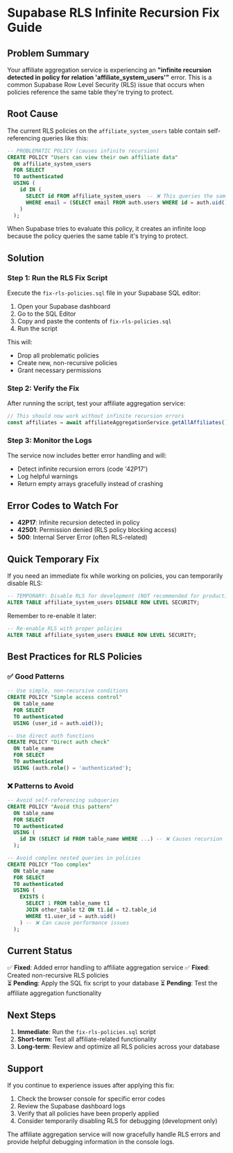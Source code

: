 # Supabase RLS Infinite Recursion Fix Guide

## Problem Summary

Your affiliate aggregation service is experiencing an **"infinite recursion detected in policy for relation 'affiliate_system_users'"** error. This is a common Supabase Row Level Security (RLS) issue that occurs when policies reference the same table they're trying to protect.

## Root Cause

The current RLS policies on the `affiliate_system_users` table contain self-referencing queries like this:

```sql
-- PROBLEMATIC POLICY (causes infinite recursion)
CREATE POLICY "Users can view their own affiliate data"
  ON affiliate_system_users
  FOR SELECT
  TO authenticated
  USING (
    id IN (
      SELECT id FROM affiliate_system_users  -- ❌ This queries the same table!
      WHERE email = (SELECT email FROM auth.users WHERE id = auth.uid())
    )
  );
```

When Supabase tries to evaluate this policy, it creates an infinite loop because the policy queries the same table it's trying to protect.

## Solution

### Step 1: Run the RLS Fix Script

Execute the `fix-rls-policies.sql` file in your Supabase SQL editor:

1. Open your Supabase dashboard
2. Go to the SQL Editor
3. Copy and paste the contents of `fix-rls-policies.sql`
4. Run the script

This will:
- Drop all problematic policies
- Create new, non-recursive policies
- Grant necessary permissions

### Step 2: Verify the Fix

After running the script, test your affiliate aggregation service:

```javascript
// This should now work without infinite recursion errors
const affiliates = await affiliateAggregationService.getAllAffiliates();
```

### Step 3: Monitor the Logs

The service now includes better error handling and will:
- Detect infinite recursion errors (code '42P17')
- Log helpful warnings
- Return empty arrays gracefully instead of crashing

## Error Codes to Watch For

- **42P17**: Infinite recursion detected in policy
- **42501**: Permission denied (RLS policy blocking access)
- **500**: Internal Server Error (often RLS-related)

## Quick Temporary Fix

If you need an immediate fix while working on policies, you can temporarily disable RLS:

```sql
-- TEMPORARY: Disable RLS for development (NOT recommended for production)
ALTER TABLE affiliate_system_users DISABLE ROW LEVEL SECURITY;
```

Remember to re-enable it later:

```sql
-- Re-enable RLS with proper policies
ALTER TABLE affiliate_system_users ENABLE ROW LEVEL SECURITY;
```

## Best Practices for RLS Policies

### ✅ Good Patterns

```sql
-- Use simple, non-recursive conditions
CREATE POLICY "Simple access control"
  ON table_name
  FOR SELECT
  TO authenticated
  USING (user_id = auth.uid());

-- Use direct auth functions
CREATE POLICY "Direct auth check"
  ON table_name
  FOR SELECT
  TO authenticated
  USING (auth.role() = 'authenticated');
```

### ❌ Patterns to Avoid

```sql
-- Avoid self-referencing subqueries
CREATE POLICY "Avoid this pattern"
  ON table_name
  FOR SELECT
  TO authenticated
  USING (
    id IN (SELECT id FROM table_name WHERE ...) -- ❌ Causes recursion
  );

-- Avoid complex nested queries in policies
CREATE POLICY "Too complex"
  ON table_name
  FOR SELECT
  TO authenticated
  USING (
    EXISTS (
      SELECT 1 FROM table_name t1 
      JOIN other_table t2 ON t1.id = t2.table_id
      WHERE t1.user_id = auth.uid()
    ) -- ❌ Can cause performance issues
  );
```

## Current Status

✅ **Fixed**: Added error handling to affiliate aggregation service
✅ **Fixed**: Created non-recursive RLS policies  
⏳ **Pending**: Apply the SQL fix script to your database
⏳ **Pending**: Test the affiliate aggregation functionality

## Next Steps

1. **Immediate**: Run the `fix-rls-policies.sql` script
2. **Short-term**: Test all affiliate-related functionality
3. **Long-term**: Review and optimize all RLS policies across your database

## Support

If you continue to experience issues after applying this fix:

1. Check the browser console for specific error codes
2. Review the Supabase dashboard logs
3. Verify that all policies have been properly applied
4. Consider temporarily disabling RLS for debugging (development only)

The affiliate aggregation service will now gracefully handle RLS errors and provide helpful debugging information in the console logs. 